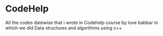 # CodeHelp
All the codes datewise that i wrote in Codehelp course by love babbar in which we did Data structures and algorithms using c++
